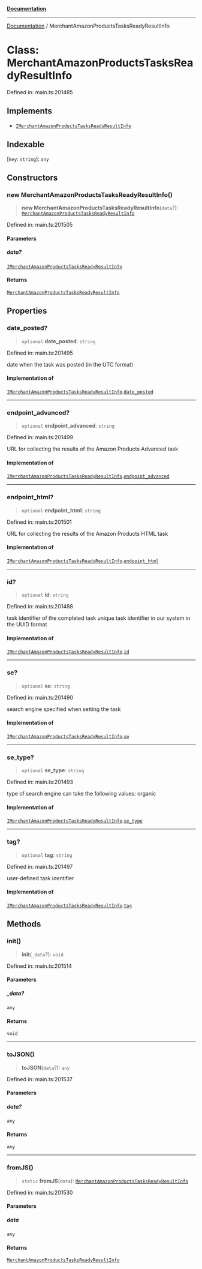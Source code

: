[**Documentation**](../README.md)

***

[Documentation](../README.md) / MerchantAmazonProductsTasksReadyResultInfo

# Class: MerchantAmazonProductsTasksReadyResultInfo

Defined in: main.ts:201485

## Implements

- [`IMerchantAmazonProductsTasksReadyResultInfo`](../interfaces/IMerchantAmazonProductsTasksReadyResultInfo.md)

## Indexable

\[`key`: `string`\]: `any`

## Constructors

### new MerchantAmazonProductsTasksReadyResultInfo()

> **new MerchantAmazonProductsTasksReadyResultInfo**(`data`?): [`MerchantAmazonProductsTasksReadyResultInfo`](MerchantAmazonProductsTasksReadyResultInfo.md)

Defined in: main.ts:201505

#### Parameters

##### data?

[`IMerchantAmazonProductsTasksReadyResultInfo`](../interfaces/IMerchantAmazonProductsTasksReadyResultInfo.md)

#### Returns

[`MerchantAmazonProductsTasksReadyResultInfo`](MerchantAmazonProductsTasksReadyResultInfo.md)

## Properties

### date\_posted?

> `optional` **date\_posted**: `string`

Defined in: main.ts:201495

date when the task was posted (in the UTC format)

#### Implementation of

[`IMerchantAmazonProductsTasksReadyResultInfo`](../interfaces/IMerchantAmazonProductsTasksReadyResultInfo.md).[`date_posted`](../interfaces/IMerchantAmazonProductsTasksReadyResultInfo.md#date_posted)

***

### endpoint\_advanced?

> `optional` **endpoint\_advanced**: `string`

Defined in: main.ts:201499

URL for collecting the results of the Amazon Products Advanced task

#### Implementation of

[`IMerchantAmazonProductsTasksReadyResultInfo`](../interfaces/IMerchantAmazonProductsTasksReadyResultInfo.md).[`endpoint_advanced`](../interfaces/IMerchantAmazonProductsTasksReadyResultInfo.md#endpoint_advanced)

***

### endpoint\_html?

> `optional` **endpoint\_html**: `string`

Defined in: main.ts:201501

URL for collecting the results of the Amazon Products HTML task

#### Implementation of

[`IMerchantAmazonProductsTasksReadyResultInfo`](../interfaces/IMerchantAmazonProductsTasksReadyResultInfo.md).[`endpoint_html`](../interfaces/IMerchantAmazonProductsTasksReadyResultInfo.md#endpoint_html)

***

### id?

> `optional` **id**: `string`

Defined in: main.ts:201488

task identifier of the completed task
unique task identifier in our system in the UUID format

#### Implementation of

[`IMerchantAmazonProductsTasksReadyResultInfo`](../interfaces/IMerchantAmazonProductsTasksReadyResultInfo.md).[`id`](../interfaces/IMerchantAmazonProductsTasksReadyResultInfo.md#id)

***

### se?

> `optional` **se**: `string`

Defined in: main.ts:201490

search engine specified when setting the task

#### Implementation of

[`IMerchantAmazonProductsTasksReadyResultInfo`](../interfaces/IMerchantAmazonProductsTasksReadyResultInfo.md).[`se`](../interfaces/IMerchantAmazonProductsTasksReadyResultInfo.md#se)

***

### se\_type?

> `optional` **se\_type**: `string`

Defined in: main.ts:201493

type of search engine
can take the following values: organic

#### Implementation of

[`IMerchantAmazonProductsTasksReadyResultInfo`](../interfaces/IMerchantAmazonProductsTasksReadyResultInfo.md).[`se_type`](../interfaces/IMerchantAmazonProductsTasksReadyResultInfo.md#se_type)

***

### tag?

> `optional` **tag**: `string`

Defined in: main.ts:201497

user-defined task identifier

#### Implementation of

[`IMerchantAmazonProductsTasksReadyResultInfo`](../interfaces/IMerchantAmazonProductsTasksReadyResultInfo.md).[`tag`](../interfaces/IMerchantAmazonProductsTasksReadyResultInfo.md#tag)

## Methods

### init()

> **init**(`_data`?): `void`

Defined in: main.ts:201514

#### Parameters

##### \_data?

`any`

#### Returns

`void`

***

### toJSON()

> **toJSON**(`data`?): `any`

Defined in: main.ts:201537

#### Parameters

##### data?

`any`

#### Returns

`any`

***

### fromJS()

> `static` **fromJS**(`data`): [`MerchantAmazonProductsTasksReadyResultInfo`](MerchantAmazonProductsTasksReadyResultInfo.md)

Defined in: main.ts:201530

#### Parameters

##### data

`any`

#### Returns

[`MerchantAmazonProductsTasksReadyResultInfo`](MerchantAmazonProductsTasksReadyResultInfo.md)
